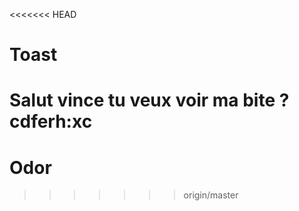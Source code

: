 <<<<<<< HEAD
# Toast
Salut vince tu veux voir ma bite ? cdferh:xc
=======
# Odor
>>>>>>> origin/master
